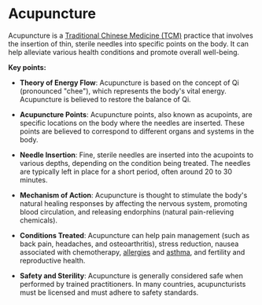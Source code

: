 # Acupuncture

Acupuncture is a [Traditional Chinese Medicine (TCM)](../traditional-chinese-medicine/) practice that involves the insertion of thin, sterile needles into specific points on the body. It can help alleviate various health conditions and promote overall well-being.

**Key points:**

* **Theory of Energy Flow**: Acupuncture is based on the concept of Qi (pronounced "chee"), which represents the body's vital energy. Acupuncture is believed to restore the balance of Qi.

* **Acupuncture Points**: Acupuncture points, also known as acupoints, are specific locations on the body where the needles are inserted. These points are believed to correspond to different organs and systems in the body.

* **Needle Insertion**: Fine, sterile needles are inserted into the acupoints to various depths, depending on the condition being treated. The needles are typically left in place for a short period, often around 20 to 30 minutes.

* **Mechanism of Action**: Acupuncture is thought to stimulate the body's natural healing responses by affecting the nervous system, promoting blood circulation, and releasing endorphins (natural pain-relieving chemicals).

* **Conditions Treated**: Acupuncture can help pain management (such as back pain, headaches, and osteoarthritis), stress reduction, nausea associated with chemotherapy, [allergies](../allergies/) and [asthma](../asthma/), and fertility and reproductive health.

* **Safety and Sterility**: Acupuncture is generally considered safe when performed by trained practitioners. In many countries, acupuncturists must be licensed and must adhere to safety standards.
